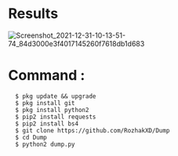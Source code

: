 # Results
![Screenshot_2021-12-31-10-13-51-74_84d3000e3f4017145260f7618db1d683](https://user-images.githubusercontent.com/65714340/147820139-917a76ca-bae2-4bce-850a-b2f23073af21.png)

# Command :
      $ pkg update && upgrade
      $ pkg install git
      $ pkg install python2
      $ pip2 install requests
      $ pip2 install bs4
      $ git clone https://github.com/RozhakXD/Dump
      $ cd Dump
      $ python2 dump.py
